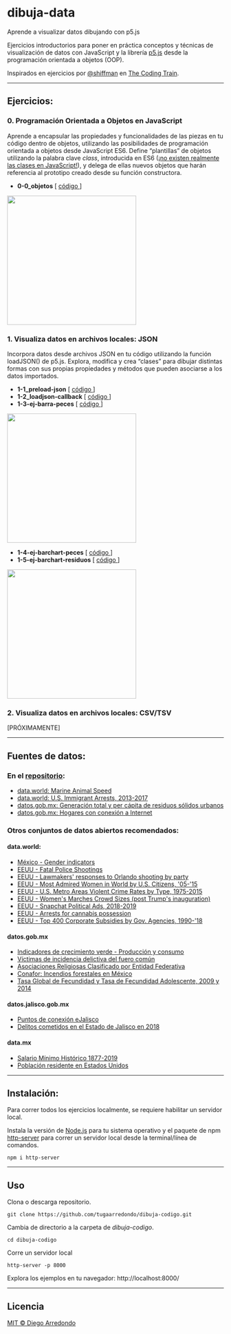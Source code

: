 # dibuja-data
Aprende a visualizar datos dibujando con p5.js

Ejercicios introductorios para poner en práctica conceptos y técnicas de visualización de datos con JavaScript y la librería [p5.js](https://p5js.org/) desde la programación orientada a objetos (OOP).

Inspirados en ejercicios por [@shiffman](https://github.com/CodingTrain/website) en [The Coding Train](https://www.youtube.com/playlist?list=PLRqwX-V7Uu6Zy51Q-x9tMWIv9cueOFTFA).

___

## Ejercicios:

### 0. Programación Orientada a Objetos en JavaScript
Aprende a encapsular las propiedades y funcionalidades de las piezas en tu código dentro de objetos, utilizando las posibilidades de programación orientada a objetos desde JavaScript ES6. Define “plantillas” de objetos utilizando la palabra clave *class*, introducida en ES6 ([¡no existen realmente las clases en JavaScript!](https://github.com/getify/You-Dont-Know-JS/blob/2nd-ed/objects-classes/ch4.md)), y delega de ellas nuevos objetos que harán referencia al prototipo creado desde su función constructora.

- **0-0_objetos**  [ [ código ](ejercicios/0-0_objetos) ]

<img src="https://media.giphy.com/media/UVTCRKcC7bGC2zT1fo/giphy.gif" height="300">


### 1. Visualiza datos en archivos locales: JSON
Incorpora datos desde archivos JSON en tu código utilizando la función loadJSON() de p5.js. Explora, modifica y crea “clases” para dibujar distintas formas con sus propias propiedades y métodos que pueden asociarse a los datos importados.

- **1-1_preload-json**  [ [ código ](ejercicios/1-1_preload-json) ]
- **1-2_loadjson-callback**  [ [ código ](ejercicios/1-2_loadjson-callback)] 
- **1-3-ej-barra-peces**  [ [ código ](ejercicios/1-3_ej-barras-peces) ]

<img src="https://media.giphy.com/media/UShZIxh9Xe4VmqPfKF/giphy.gif" height="300">

- **1-4-ej-barchart-peces**  [ [ código ](ejercicios/1-4_ej-barchart-peces) ]
- **1-5-ej-barchart-residuos** [ [ código ](ejercicios/1-5_ej-barchart-residuos) ]

<img src="https://media.giphy.com/media/VDeYQ7c2HpJ3pwJ9hV/giphy.gif" height="300">


### 2. Visualiza datos en archivos locales: CSV/TSV

 [PRÓXIMAMENTE]

____

## Fuentes de datos:
### En el [repositorio](data/):
- [data.world: Marine Animal Speed](https://data.world/jamesgray/marine-animal-speed)
- [data.world: U.S. Immigrant Arrests, 2013-2017](https://data.world/carlvlewis/us-immigrant-arrests-2013-2017)
- [datos.gob.mx: Generación total y per cápita de residuos sólidos urbanos](https://datos.gob.mx/busca/dataset/indicadores-de-crecimiento-verde--produccion-y-consumo)
- [datos.gob.mx: Hogares con conexión a Internet](https://datos.gob.mx/busca/dataset/hogares-con-conexion-a-internet-derechos-culturales-recepcion-del-derecho)

### Otros conjuntos de datos abiertos recomendados:
#### data.world:
- [México - Gender indicators](https://data.world/hdx/0994721a-502f-4631-b64f-3f83f9188731)
- [EEUU - Fatal Police Shootings](https://data.world/data-society/fatal-police-shootings)
- [EEUU - Lawmakers' responses to Orlando shooting by party](https://data.world/carlvlewis/lawmakers-responses-to-orlando-shooting-by-party-affiliatio)
- [EEUU - Most Admired Women in World by U.S. Citizens, '05-'15](https://data.world/carlvlewis/most-admired-women-in-world-by-u-s-citizens-05-15)
- [EEUU - U.S. Metro Areas Violent Crime Rates by Type, 1975-2015](https://data.world/carlvlewis/u-s-metro-areas-violent-crime-rates-by-type-1970-2015)
- [EEUU - Women's Marches Crowd Sizes (post Trump's inauguration)](https://data.world/carlvlewis/womens-marches-crowd-sizes)
- [EEUU - Snapchat Political Ads, 2018-2019](https://data.world/carlvlewis/snapchat-political-ads-2018-2019/workspace/project-summary?agentid=carlvlewis&datasetid=snapchat-political-ads-2018-2019) 
- [EEUU - Arrests for cannabis possession](https://data.world/opensavannah/cannabis-justice)
- [EEUU - Top 400 Corporate Subsidies by Gov. Agencies, 1990-'18](https://data.world/opensavannah/top-400-corporate-subsidies-by-gov-agencies-1990-18)

#### datos.gob.mx
- [Indicadores de crecimiento verde - Producción y consumo](https://datos.gob.mx/busca/dataset/indicadores-de-crecimiento-verde--produccion-y-consumo)
- [Víctimas de incidencia delictiva del fuero común](https://datos.gob.mx/busca/dataset/victimas-de-incidencia-delictiva-del-fuero-comun)
- [Asociaciones Religiosas Clasificado por Entidad Federativa](https://datos.gob.mx/busca/dataset/direccion-general-de-asociaciones-religiosas/resource/13ed1470-8483-4883-843b-875da69b15b1)
- [Conafor: Incendios forestales en México](https://datos.gob.mx/busca/dataset/incendios-forestales)
- [Tasa Global de Fecundidad y Tasa de Fecundidad Adolescente, 2009 y 2014](https://datos.gob.mx/busca/dataset/salud-sexual-y-reproductiva/resource/2413210a-0137-491e-b3d9-0f015dbce02e)

#### datos.jalisco.gob.mx
- [Puntos de conexión eJalisco](https://datos.jalisco.gob.mx/dataset/puntos-de-conexion-ejalisco)
- [Delitos cometidos en el Estado de Jalisco en 2018](https://datos.jalisco.gob.mx/dataset/delitos-cometidos-en-el-estado-de-jalisco-en-2018)

#### data.mx
- [Salario Mínimo Histórico 1877-2019](http://datamx.io/dataset/salario-minimo-historico-1877-2019/resource/86a113d7-3f44-4817-8adc-cb0d226a9d5b)
- [Población residente en Estados Unidos](http://datamx.io/dataset/poblacion-residente-en-estados-unidos)
___ 

## Instalación:
Para correr todos los ejercicios localmente, se requiere habilitar un servidor local.

Instala la versión de [Node.js](https://nodejs.org/en/download/) para tu sistema operativo y el paquete de npm [http-server](https://www.npmjs.com/package/http-server) para correr un servidor local desde la terminal/línea de comandos.

```
npm i http-server
````
___

## Uso

Clona o descarga repositorio.
```
git clone https://github.com/tugaarredondo/dibuja-codigo.git
```

Cambia de directorio a la carpeta de *dibuja-codigo*.

```
cd dibuja-codigo
```

Corre un servidor local
```
http-server -p 8000
```

Explora los ejemplos en tu navegador: http://localhost:8000/
____

## Licencia

[MIT © Diego Arredondo](../LICENSE)
